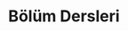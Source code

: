 ---
title: Bölüm Dersleri
menu:
    main:
        parent: undergraduate
        name: Bölüm Dersleri
        weight: 2
---